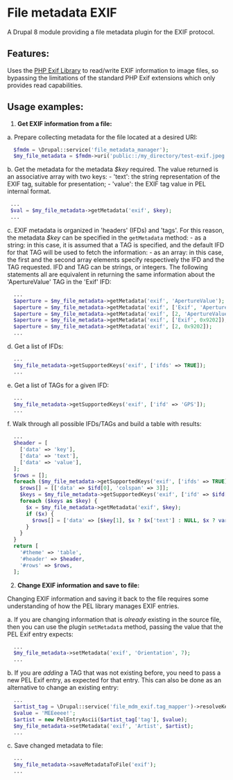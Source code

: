 # File metadata EXIF

A Drupal 8 module providing a file metadata plugin for the EXIF protocol.


## Features:

Uses the [PHP Exif Library](https://github.com/lsolesen/pel) to read/write EXIF
information to image files, so bypassing the limitations of the standard PHP
Exif extensions which only provides read capabilities.


## Usage examples:

1. __Get EXIF information from a file:__

  a. Prepare collecting metadata for the file located at a desired URI:

```php
  $fmdm = \Drupal::service('file_metadata_manager');
  $my_file_metadata = $fmdm->uri('public::/my_directory/test-exif.jpeg');
```

  b. Get the metadata for the metadata _$key_ required. The value returned is an
     associative array with two keys:
     - 'text': the string representation of the EXIF tag, suitable for
       presentation;
     - 'value': the EXIF tag value in PEL internal format.

```php
 ...
 $val = $my_file_metadata->getMetadata('exif', $key);
 ...
```

  c. EXIF metadata is organized in 'headers' (IFDs) and 'tags'. For this reason,
     the metadata _$key_ can be specified in the ```getMetadata``` method:
     - as a string: in this case, it is assumed that a TAG is specified, and the
       default IFD for that TAG will be used to fetch the information:
     - as an array: in this case, the first and the second array elements
       specify respectively the IFD and the TAG requested. IFD and TAG can be
       strings, or integers.
     The following statements all are equivalent in returning the same
     information about the 'ApertureValue' TAG in the 'Exif' IFD:

```php
  ...
  $aperture = $my_file_metadata->getMetadata('exif', 'ApertureValue');
  $aperture = $my_file_metadata->getMetadata('exif', ['Exif', 'ApertureValue']);
  $aperture = $my_file_metadata->getMetadata('exif', [2, 'ApertureValue']);
  $aperture = $my_file_metadata->getMetadata('exif', ['Exif', 0x9202]);
  $aperture = $my_file_metadata->getMetadata('exif', [2, 0x9202]);
  ...
```

  d. Get a list of IFDs:

```php
  ...
  $my_file_metadata->getSupportedKeys('exif', ['ifds' => TRUE]);
  ...
```

  e. Get a list of TAGs for a given IFD:

```php
  ...
  $my_file_metadata->getSupportedKeys('exif', ['ifd' => 'GPS']);
  ...
```

  f. Walk through all possible IFDs/TAGs and build a table with results:

```php
  ...
  $header = [
    ['data' => 'key'],
    ['data' => 'text'],
    ['data' => 'value'],
  ];
  $rows = [];
  foreach ($my_file_metadata->getSupportedKeys('exif', ['ifds' => TRUE]) as $ifd) {
    $rows[] = [['data' => $ifd[0], 'colspan' => 3]];
    $keys = $my_file_metadata->getSupportedKeys('exif', ['ifd' => $ifd[0]]);
    foreach ($keys as $key) {
      $x = $my_file_metadata->getMetadata('exif', $key);
      if ($x) {
        $rows[] = ['data' => [$key[1], $x ? $x['text'] : NULL, $x ? var_export($x['value'], TRUE) : NULL]];
      }
    }
  }
  return [
    '#theme' => 'table',
    '#header' => $header,
    '#rows' => $rows,
  ];
```

2. __Change EXIF information and save to file:__

Changing EXIF information and saving it back to the file requires some
understanding of how the PEL library manages EXIF entries.

a. If you are changing information that is _already_ existing in the source
   file, then you can use the plugin ```setMetadata``` method, passing the value
   that the PEL Exif entry expects:

```php
  ...
  $my_file_metadata->setMetadata('exif', 'Orientation', 7);
  ...
```

b. If you are _adding_ a TAG that was not existing before, you need to pass a
   new PEL Exif entry, as expected for that entry. This can also be done as an
   alternative to change an existing entry:

```php
  ...
  $artist_tag = \Drupal::service('file_mdm_exif.tag_mapper')->resolveKeyToIfdAndTag('Artist');
  $value = 'MEEeeee!';
  $artist = new PelEntryAscii($artist_tag['tag'], $value);
  $my_file_metadata->setMetadata('exif', 'Artist', $artist);
  ...
```

c. Save changed metadata to file:

```php
  ...
  $my_file_metadata->saveMetadataToFile('exif');
  ...
```
